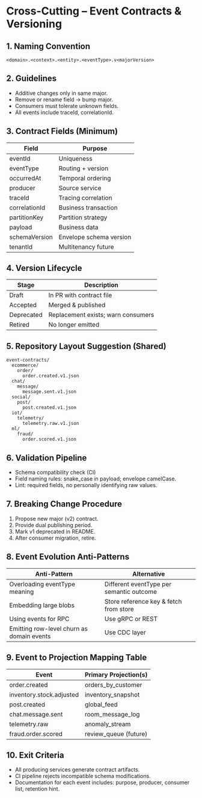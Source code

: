 # Cross-Cutting – Event Contracts & Versioning

## 1. Naming Convention
`<domain>.<context>.<entity>.<eventType>.v<majorVersion>`

## 2. Guidelines
- Additive changes only in same major.
- Remove or rename field → bump major.
- Consumers must tolerate unknown fields.
- All events include traceId, correlationId.

## 3. Contract Fields (Minimum)
| Field | Purpose |
|-------|---------|
| eventId | Uniqueness |
| eventType | Routing + version |
| occurredAt | Temporal ordering |
| producer | Source service |
| traceId | Tracing correlation |
| correlationId | Business transaction |
| partitionKey | Partition strategy |
| payload | Business data |
| schemaVersion | Envelope schema version |
| tenantId | Multitenancy future |

## 4. Version Lifecycle
| Stage | Description |
|-------|-------------|
| Draft | In PR with contract file |
| Accepted | Merged & published |
| Deprecated | Replacement exists; warn consumers |
| Retired | No longer emitted |

## 5. Repository Layout Suggestion (Shared)
```
event-contracts/
  ecommerce/
    order/
      order.created.v1.json
  chat/
    message/
      message.sent.v1.json
  social/
    post/
      post.created.v1.json
  iot/
    telemetry/
      telemetry.raw.v1.json
  ml/
    fraud/
      order.scored.v1.json
```

## 6. Validation Pipeline
- Schema compatibility check (CI)
- Field naming rules: snake_case in payload; envelope camelCase.
- Lint: required fields, no personally identifying raw values.

## 7. Breaking Change Procedure
1. Propose new major (v2) contract.
2. Provide dual publishing period.
3. Mark v1 deprecated in README.
4. After consumer migration, retire.

## 8. Event Evolution Anti-Patterns
| Anti-Pattern | Alternative |
|--------------|------------|
| Overloading eventType meaning | Different eventType per semantic outcome |
| Embedding large blobs | Store reference key & fetch from store |
| Using events for RPC | Use gRPC or REST |
| Emitting row-level churn as domain events | Use CDC layer |

## 9. Event to Projection Mapping Table
| Event | Primary Projection(s) |
|-------|-----------------------|
| order.created | orders_by_customer |
| inventory.stock.adjusted | inventory_snapshot |
| post.created | global_feed |
| chat.message.sent | room_message_log |
| telemetry.raw | anomaly_stream |
| fraud.order.scored | review_queue (future) |

## 10. Exit Criteria
- All producing services generate contract artifacts.
- CI pipeline rejects incompatible schema modifications.
- Documentation for each event includes: purpose, producer, consumer list, retention hint.
